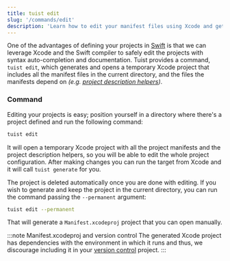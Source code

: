 ```yaml
---
title: tuist edit
slug: '/commands/edit'
description: 'Learn how to edit your manifest files using Xcode and get documentation, syntax highliting and auto-completion, and validation by Xcode.'
---
```


One of the advantages of defining your projects in [Swift](https://swift.org/) is that we can leverage Xcode and the Swift compiler to safely edit the projects with syntax auto-completion and documentation.
Tuist provides a command, `tuist edit`, which generates and opens a temporary Xcode project that includes all the manifest files in the current directory, and the files the manifests depend on _(e.g. [project description helpers](../guides/helpers/))_.

### Command

Editing your projects is easy; position yourself in a directory where there's a project defined and run the following command:

```bash
tuist edit
```

It will open a temporary Xcode project with all the project manifests and the project description helpers, so you will be able to edit the whole project configuration. After making changes you can run the target from Xcode and it will call `tuist generate` for you.

The project is deleted automatically once you are done with editing. If you wish to generate and keep the project in the current directory, you can run the command passing the `--permanent` argument:

```bash
tuist edit --permanent
```

That will generate a `Manifest.xcodeproj` project that you can open manually.

:::note Manifest.xcodeproj and version control
The generated Xcode project has dependencies with the environment in which it runs and thus, we discourage including it in your [version control](https://en.wikipedia.org/wiki/Version_control) project.
:::
